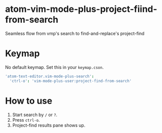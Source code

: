 # atom-vim-mode-plus-project-fiind-from-search

Seamless flow from vmp's search to find-and-replace's project-find

# Keymap

No default keymap.
Set this in your `keymap.cson`.

```coffeescript
'atom-text-editor.vim-mode-plus-search':
  'ctrl-o': 'vim-mode-plus-user:project-find-from-search'
```

# How to use

1. Start search by `/` or `?`.
2. Press `ctrl-o`.
3. Project-find results pane shows up.
